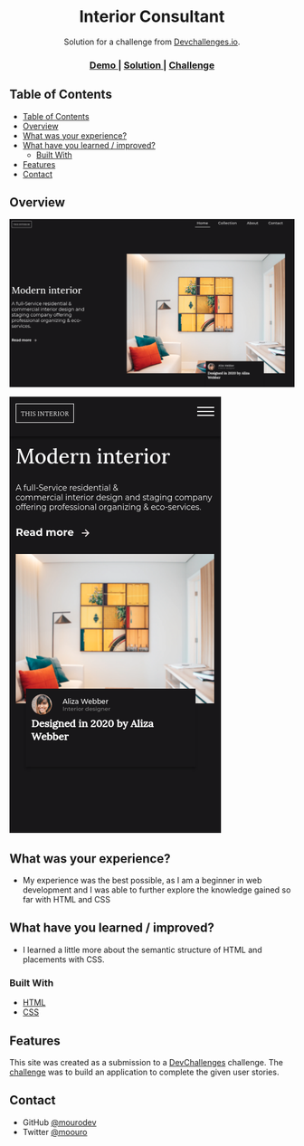 <!-- Please update value in the {}  -->

<h1 align="center">Interior Consultant</h1>

<div align="center">
   Solution for a challenge from  <a href="http://devchallenges.io" target="_blank">Devchallenges.io</a>.
</div>

<div align="center">
  <h3>
    <a href="https://peaceful-booth-2c8122.netlify.app/">
      Demo
    </a>
    <span> | </span>
    <a href="https://github.com/mourodev/interior-consultant">
      Solution
    </a>
    <span> | </span>
    <a href="https://devchallenges.io/challenges/wBunSb7FPrIepJZAg0sY">
      Challenge
    </a>
  </h3>
</div>

<!-- TABLE OF CONTENTS -->

## Table of Contents

- [Table of Contents](#table-of-contents)
- [Overview](#overview)
- [What was your experience?](#what-was-your-experience)
- [What have you learned / improved?](#what-have-you-learned--improved)
  - [Built With](#built-with)
- [Features](#features)
- [Contact](#contact)

<!-- OVERVIEW -->

## Overview



![screenshot](./img/preview01.png)

![screenshot](./img/preview02.png)





## What was your experience?
- My experience was the best possible, as I am a beginner in web development and I was able to further explore the knowledge gained so far with HTML and CSS

## What have you learned / improved?
- I learned a little more about the semantic structure of HTML and placements with CSS.


### Built With

<!-- This section should list any major frameworks that you built your project using. Here are a few examples.-->

- [HTML](https://#/)
- [CSS](https://#/)

## Features

<!-- List the features of your application or follow the template. Don't share the figma file here :) -->

This site was created as a submission to a [DevChallenges](https://devchallenges.io/challenges) challenge. The [challenge](https://devchallenges.io/challenges/wBunSb7FPrIepJZAg0sY) was to build an application to complete the given user stories.




## Contact


- GitHub [@mourodev](https://github.com/mourodev)
- Twitter [@moouro](https://twitter.com/moouro)
